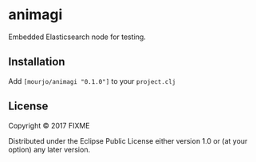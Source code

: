 # animagi

Embedded Elasticsearch node for testing.

## Installation

Add `[mourjo/animagi "0.1.0"]` to your `project.clj`


## License

Copyright © 2017 FIXME

Distributed under the Eclipse Public License either version 1.0 or (at
your option) any later version.
